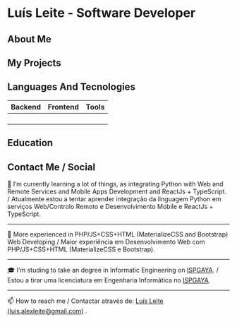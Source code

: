 # Luís Leite - Software Developer

## About Me

## My Projects

## Languages And Tecnologies

| Backend | Frontend | Tools |
|---------|----------|-------|
|         |          |       |
|         |          |       |
|         |          |       |
|         |          |       |

## Education

## Contact Me / Social

🌱 I’m currently learning a lot of things, as integrating Python with Web and Remote Services and Mobile Apps Development and ReactJs + TypeScript. / Atualmente estou a tentar aprender integração da linguagem Python em serviços Web/Controlo Remoto e Desenvolvimento Mobile e ReactJs + TypeScript.

<hr>

📖 More experienced in PHP/JS+CSS+HTML (MaterializeCSS and Bootstrap) Web Developing / Maior experiência em Desenvolvimento Web com PHP/JS+CSS+HTML (MaterializeCSS e Bootstrap). 

<hr>

🎓 I'm studing to take an degree in Informatic Engineering on <a href='https://www.ispgaya.pt'/>ISPGAYA</a>. / Estou a tirar uma licenciatura em Engenharia Informática no <a href='https://www.ispgaya.pt'/>ISPGAYA</a>.

<hr>

📫 How to reach me / Contactar através de: [Luís Leite (luis.alexleite@gmail.com)](mailto:luis.alexleite@gmail.com?subject=Contacting%20From%20GitHub) .
